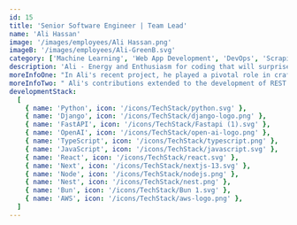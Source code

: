 ```yaml
---
id: 15
title: 'Senior Software Engineer | Team Lead'
name: 'Ali Hassan'
image: '/images/employees/Ali Hassan.png'
imageB: '/images/employees/Ali-GreenB.svg'
category: ['Machine Learning', 'Web App Development', 'DevOps', 'Scraping']
description: 'Ali - Energy and Enthusiasm for coding that will surprise you! In his spare time, Ali immerses himself in the world of manga or delves into tech articles, striving to expand his knowledge. Driven by a passion for making a meaningful impact, he brings this dedication and enthusiasm to every aspect of his work, aiming to leave a lasting dent in the realm of technology.'
moreInfoOne: "In Ali's recent project, he played a pivotal role in crafting a sophisticated search engine tailored for codebases. This powerful tool enables users to pose questions and swiftly retrieve relevant code snippets and insights. Ali took on the responsibility of creating a GitHub app designed to pull user codebases and conduct code reviews by analyzing the differences in pull requests (PRs). Demonstrating his expertise, he successfully deployed the app as a serverless solution."
moreInfoTwo: " Ali's contributions extended to the development of REST APIs and their seamless integration into the admin portal, which was constructed using Next.js. The technologies harnessed in this project encompass Node, Next.js, Python, Postgres, AWS SAM (Serverless Application Model), AWS Serverless, and AWS CloudFront. This makes the product an invaluable resource for developers and Product/Project managers seeking efficient codebase exploration and documentation generation."
developmentStack:
  [
    { name: 'Python', icon: '/icons/TechStack/python.svg' },
    { name: 'Django', icon: '/icons/TechStack/django-logo.png' },
    { name: 'FastAPI', icon: '/icons/TechStack/Fastapi (1).svg' },
    { name: 'OpenAI', icon: '/icons/TechStack/open-ai-logo.png' },
    { name: 'TypeScript', icon: '/icons/TechStack/typescript.png' },
    { name: 'JavaScript', icon: '/icons/TechStack/javascript.svg' },
    { name: 'React', icon: '/icons/TechStack/react.svg' },
    { name: 'Next', icon: '/icons/TechStack/nextjs-13.svg' },
    { name: 'Node', icon: '/icons/TechStack/nodejs.png' },
    { name: 'Nest', icon: '/icons/TechStack/nest.png' },
    { name: 'Bun', icon: '/icons/TechStack/Bun 1.svg' },
    { name: 'AWS', icon: '/icons/TechStack/aws-logo.png' },
  ]
---
```

